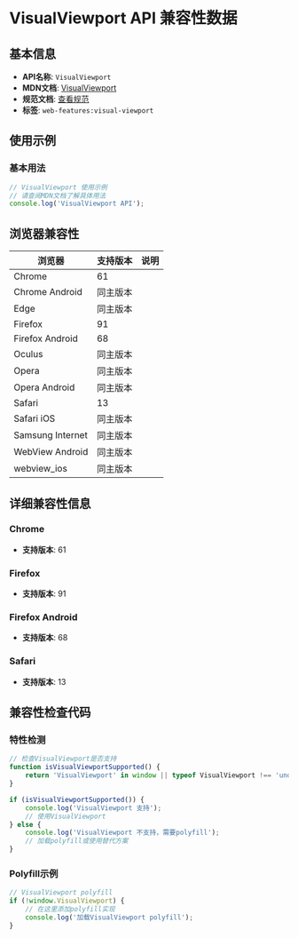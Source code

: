 # VisualViewport API 兼容性数据

## 基本信息

- **API名称**: `VisualViewport`
- **MDN文档**: [VisualViewport](https://developer.mozilla.org/docs/Web/API/VisualViewport)
- **规范文档**: [查看规范](https://drafts.csswg.org/cssom-view/#the-visualviewport-interface)
- **标签**: `web-features:visual-viewport`

## 使用示例

### 基本用法

```javascript
// VisualViewport 使用示例
// 请查阅MDN文档了解具体用法
console.log('VisualViewport API');
```

## 浏览器兼容性

| 浏览器 | 支持版本 | 说明 |
|--------|----------|------|
| Chrome | 61 |  |
| Chrome Android | 同主版本 |  |
| Edge | 同主版本 |  |
| Firefox | 91 |  |
| Firefox Android | 68 |  |
| Oculus | 同主版本 |  |
| Opera | 同主版本 |  |
| Opera Android | 同主版本 |  |
| Safari | 13 |  |
| Safari iOS | 同主版本 |  |
| Samsung Internet | 同主版本 |  |
| WebView Android | 同主版本 |  |
| webview_ios | 同主版本 |  |

## 详细兼容性信息

### Chrome

- **支持版本**: 61

### Firefox

- **支持版本**: 91

### Firefox Android

- **支持版本**: 68

### Safari

- **支持版本**: 13

## 兼容性检查代码

### 特性检测

```javascript
// 检查VisualViewport是否支持
function isVisualViewportSupported() {
    return 'VisualViewport' in window || typeof VisualViewport !== 'undefined';
}

if (isVisualViewportSupported()) {
    console.log('VisualViewport 支持');
    // 使用VisualViewport
} else {
    console.log('VisualViewport 不支持，需要polyfill');
    // 加载polyfill或使用替代方案
}
```

### Polyfill示例

```javascript
// VisualViewport polyfill
if (!window.VisualViewport) {
    // 在这里添加polyfill实现
    console.log('加载VisualViewport polyfill');
}
```

